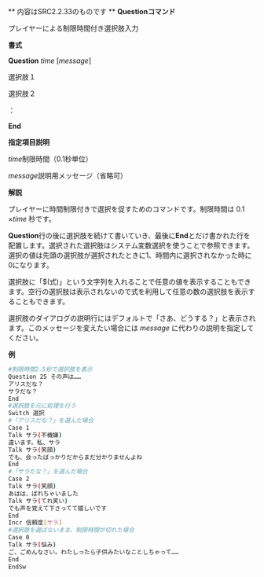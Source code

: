 ** 内容はSRC2.2.33のものです **
**Questionコマンド**

プレイヤーによる制限時間付き選択肢入力

**書式**

**Question** *time* [*message*]

選択肢１

選択肢２

：

**End**

**指定項目説明**

*time*制限時間（0.1秒単位）

*message*説明用メッセージ（省略可）

**解説**

プレイヤーに時間制限付きで選択を促すためのコマンドです。制限時間は 0.1 ×*time* 秒です。

**Question**行の後に選択肢を続けて書いていき、最後に**End**とだけ書かれた行を配置します。選択された選択肢はシステム変数選択を使うことで参照できます。選択の値は先頭の選択肢が選択されたときに1、時間内に選択されなかった時に0になります。

選択肢に「$(式)」という文字列を入れることで任意の値を表示することもできます。空行の選択肢は表示されないので式を利用して任意の数の選択肢を表示することもできます。

選択肢のダイアログの説明行にはデフォルトで「さあ、どうする？」と表示されます。このメッセージを変えたい場合には *message* に代わりの説明を指定してください。

**例**
```sh
#制限時間2.5秒で選択肢を表示
Question 25 その声は……
アリスだな？
サラだな？
End
#選択肢を元に処理を行う
Switch 選択
#「アリスだな？」を選んだ場合
Case 1
Talk サラ(不機嫌)
違います。私、サラ
Talk サラ(笑顔)
でも、会ったばっかりだからまだ分かりませんよね
End
#「サラだな？」を選んだ場合
Case 2
Talk サラ(笑顔)
あはは、ばれちゃいました
Talk サラ(てれ笑い)
でも声を覚えて下さってて嬉しいです
End
Incr 信頼度[サラ]
#選択肢を選ばないまま、制限時間が切れた場合
Case 0
Talk サラ(悩み)
ご、ごめんなさい。わたしったら子供みたいなことしちゃって……
End
EndSw
```

